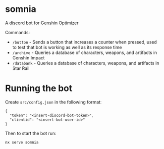 # somnia

A discord bot for Genshin Optimizer

Commands:

- `/button` - Sends a button that increases a counter when pressed, used to test that bot is working as well as its response time
- `/archive` - Queries a database of characters, weapons, and artifacts in Genshin Impact
- `/databank` - Queries a database of characters, weapons, and artifacts in Star Rail

# Running the bot

Create `src/config.json` in the following format:

```
{
  "token": "<insert-discord-bot-token>",
  "clientid": "<insert-bot-user-id>"
}
```

Then to start the bot run:

```
nx serve somnia
```
